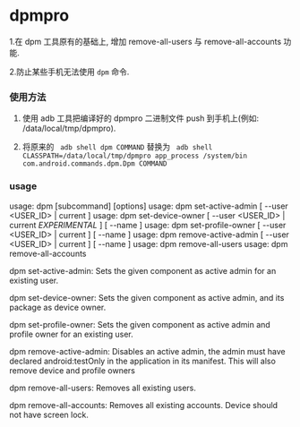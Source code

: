 # dpmpro
1.在 dpm 工具原有的基础上, 增加 remove-all-users 与 remove-all-accounts 功能.

2.防止某些手机无法使用 ```dpm``` 命令.
### 使用方法
1. 使用 adb 工具把编译好的 dpmpro 二进制文件 push 到手机上(例如: /data/local/tmp/dpmpro).

2. 将原来的 ``` adb shell dpm COMMAND``` 替换为 ``` adb shell CLASSPATH=/data/local/tmp/dpmpro app_process /system/bin com.android.commands.dpm.Dpm COMMAND```

### usage

usage: dpm [subcommand] [options]
usage: dpm set-active-admin [ --user <USER_ID> | current ] <COMPONENT>
usage: dpm set-device-owner [ --user <USER_ID> | current *EXPERIMENTAL* ] [ --name <NAME> ] <COMPONENT>
usage: dpm set-profile-owner [ --user <USER_ID> | current ] [ --name <NAME> ] <COMPONENT>
usage: dpm remove-active-admin [ --user <USER_ID> | current ] [ --name <NAME> ] <COMPONENT>
usage: dpm remove-all-users
usage: dpm remove-all-accounts

dpm set-active-admin: Sets the given component as active admin for an existing user.

dpm set-device-owner: Sets the given component as active admin, and its package as device owner.

dpm set-profile-owner: Sets the given component as active admin and profile owner for an existing user.

dpm remove-active-admin: Disables an active admin, the admin must have declared android:testOnly in the application in its manifest. This will also remove device and profile owners

dpm remove-all-users: Removes all existing users.

dpm remove-all-accounts: Removes all existing accounts. Device should not have screen lock.
